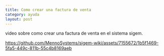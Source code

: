 ```yaml
---
title: Como crear una factura de venta
category: ayuda
layout: post
---
```


video sobre como crear una factura de venta en el sistema sigem.

https://github.com/MennoSystems/sigem-wiki/assets/7155672/1b5f1469-5fa5-449c-811b-55c4b8169aeb

